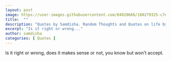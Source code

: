 ```yaml
---
layout: post
image: https://user-images.githubusercontent.com/84928666/160279325-c7ec0ea9-4c7f-40b6-8d06-03e54a90260e.jpg
title:  ""
description: "Quotes by Samdisha. Random Thoughts and Quotes on life by Samdisha Khunger."
excerpt: "Is it right or wrong..."
author: samdisha
categories: [ Quotes ]
---
```


Is it right or wrong, does it makes sense or not, you know but won't accept.
